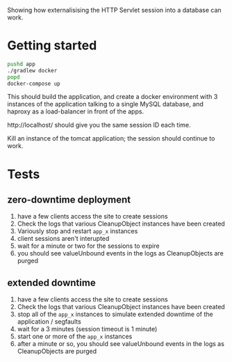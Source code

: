Showing how externalisising the HTTP Servlet session into a database can work.

Getting started
===============

```sh
pushd app
./gradlew docker
popd
docker-compose up
```

This should build the application, and create a docker environment with 3
instances of the application talking to a single MySQL database, and
haproxy as a load-balancer in front of the apps.

http://localhost/ should give you the same session ID each time.

Kill an instance of the tomcat application; the session should continue to
work.

Tests
=====

zero-downtime deployment
------------------------

1. have a few clients access the site to create sessions
1. Check the logs that various CleanupObject instances have been created
1. Variously stop and restart `app_x` instances
1. client sessions aren't interupted
1. wait for a minute or two for the sessions to expire
1. you should see valueUnbound events in the logs as CleanupObjects are purged

extended downtime
-----------------

1. have a few clients access the site to create sessions
1. Check the logs that various CleanupObject instances have been created
1. stop all of the `app_x` instances to simulate extended downtime of the application / segfaults
1. wait for a 3 minutes (session timeout is 1 minute)
1. start one or more of the `app_x` instances
1. after a minute or so, you should see valueUnbound events in the logs as CleanupObjects are purged 
